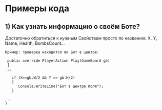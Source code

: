 
# Примеры кода

## 1) Как узнать информацию о своём Боте?

Достаточно обратиться к нужным Свойствам просто по названию:
X, Y, Name, Health, BombsCount...
```
Пример: проверка находится ли Бот в центре:

 public override PlayerAction Play(GameBoard gb)
 {
...

   if (X==gb.W/2 && Y == gb.H/2)
   {
      Console.WriteLine("Бот в центре поля");
   }
   
...
}

```
